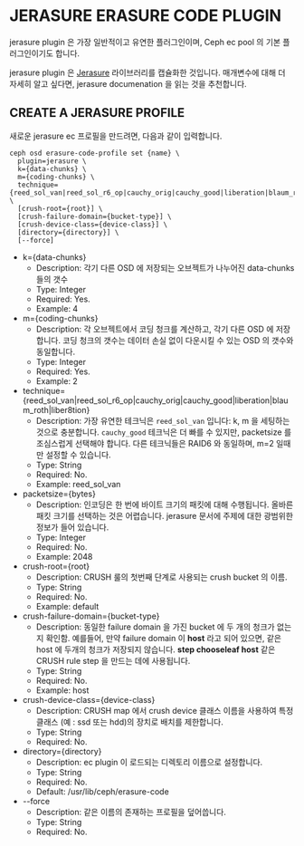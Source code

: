 # JERASURE ERASURE CODE PLUGIN

jerasure plugin 은 가장 일반적이고 유연한 플러그인이며, Ceph ec pool 의 기본 플러그인이기도 합니다.

jerasure plugin 은 [Jerasure](../../Appendix/Jerasure/README.md) 라이브러리를 캡슐화한 것입니다. 매개변수에 대해 더 자세히 알고 싶다면, jerasure documenation 을 읽는 것을 추천합니다.

## CREATE A JERASURE PROFILE

새로운 jerasure ec 프로필을 만드려면, 다음과 같이 입력합니다.
```
ceph osd erasure-code-profile set {name} \
  plugin=jerasure \
  k={data-chunks} \
  m={coding-chunks} \
  technique={reed_sol_van|reed_sol_r6_op|cauchy_orig|cauchy_good|liberation|blaum_roth|liber8tion} \
  [crush-root={root}] \
  [crush-failure-domain={bucket-type}] \
  [crush-device-class={device-class}] \
  [directory={directory}] \
  [--force]
```

- k={data-chunks}
  - Description: 각기 다른 OSD 에 저장되는 오브젝트가 나누어진 data-chunks 들의 갯수
  - Type: Integer
  - Required: Yes.
  - Example: 4
- m={coding-chunks}
  - Description: 각 오브젝트에서 코딩 청크를 계산하고, 각기 다른 OSD 에 저장합니다. 코딩 청크의 갯수는 데이터 손실 없이 다운시킬 수 있는 OSD 의 갯수와 동일합니다.
  - Type: Integer
  - Required: Yes.
  - Example: 2
- technique={reed_sol_van|reed_sol_r6_op|cauchy_orig|cauchy_good|liberation|blaum_roth|liber8tion}
  - Description: 가장 유연한 테크닉은 `reed_sol_van` 입니다: k, m 을 세팅하는 것으로 충분합니다. `cauchy_good` 테크닉은 더 빠를 수 있지만, packetsize 를 조심스럽게 선택해야 합니다. 다른 테크닉들은 RAID6 와 동일하며, m=2 일때만 설정할 수 있습니다.
  - Type: String
  - Required: No.
  - Example: reed_sol_van
- packetsize={bytes}
  - Description: 인코딩은 한 번에 바이트 크기의 패킷에 대해 수행됩니다. 올바른 패킷 크기를 선택하는 것은 어렵습니다. jerasure 문서에 주제에 대한 광범위한 정보가 들어 있습니다.
  - Type: Integer
  - Required: No.
  - Example: 2048
- crush-root={root}
  - Description: CRUSH 룰의 첫번째 단계로 사용되는 crush bucket 의 이름.
  - Type: String
  - Required: No.
  - Example: default
- crush-failure-domain={bucket-type}
  - Description: 동일한 failure domain 을 가진 bucket 에 두 개의 청크가 없는지 확인함. 예를들어, 만약 failure domain 이 **host** 라고 되어 있으면, 같은 host 에 두개의 청크가 저장되지 않습니다. **step chooseleaf host** 같은 CRUSH rule step 을 만드는 데에 사용됩니다.
  - Type: String
  - Required: No.
  - Example: host
- crush-device-class={device-class}
  - Description: CRUSH map 에서 crush device 클래스 이름을 사용하여 특정 클래스 (예 : ssd 또는 hdd)의 장치로 배치를 제한합니다.
  - Type: String
  - Required: No.
- directory={directory}
  - Description: ec plugin 이 로드되는 디렉토리 이름으로 설정합니다.
  - Type: String
  - Required: No.
  - Default: /usr/lib/ceph/erasure-code
- --force
  - Description: 같은 이름의 존재하는 프로필을 덮어씁니다.
  - Type: String
  - Required: No.
